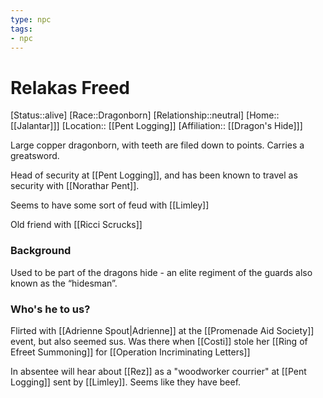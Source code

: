 ```yaml
---
type: npc
tags: 
- npc
---
```


# Relakas Freed
[Status::alive]
[Race::Dragonborn]
[Relationship::neutral]
[Home::[[Jalantar]]]
[Location:: [[Pent Logging]]
[Affiliation:: [[Dragon's Hide]]]

Large copper dragonborn, with teeth are filed down to points. Carries a greatsword.
 
Head of security at [[Pent Logging]], and has been known to travel as security with [[Norathar Pent]]. 

Seems to have some sort of feud with [[Limley]]

Old friend with [[Ricci Scrucks]]

### Background
Used to be part of the dragons hide - an elite regiment of the guards also known as the “hidesman”.

### Who's he to us? 
Flirted with [[Adrienne Spout|Adrienne]] at the [[Promenade Aid Society]] event, but also seemed sus. Was there when [[Costi]] stole her [[Ring of Efreet Summoning]] for [[Operation Incriminating Letters]]

In absentee will hear about [[Rez]] as a "woodworker courrier" at [[Pent Logging]] sent by [[Limley]]. Seems like they have beef. 
